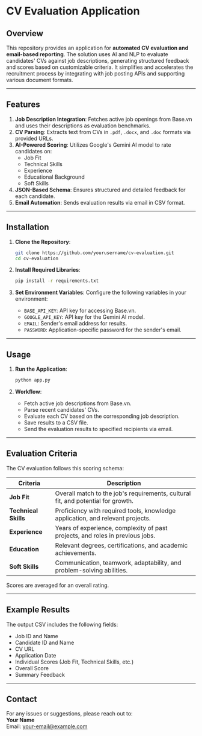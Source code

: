 
# CV Evaluation Application

## Overview

This repository provides an application for **automated CV evaluation and email-based reporting**. The solution uses AI and NLP to evaluate candidates' CVs against job descriptions, generating structured feedback and scores based on customizable criteria. It simplifies and accelerates the recruitment process by integrating with job posting APIs and supporting various document formats.

---

## Features

1. **Job Description Integration**: Fetches active job openings from Base.vn and uses their descriptions as evaluation benchmarks.
2. **CV Parsing**: Extracts text from CVs in `.pdf`, `.docx`, and `.doc` formats via provided URLs.
3. **AI-Powered Scoring**: Utilizes Google's Gemini AI model to rate candidates on:
   - Job Fit
   - Technical Skills
   - Experience
   - Educational Background
   - Soft Skills
4. **JSON-Based Schema**: Ensures structured and detailed feedback for each candidate.
5. **Email Automation**: Sends evaluation results via email in CSV format.

---

## Installation

1. **Clone the Repository**:
   ```bash
   git clone https://github.com/yourusername/cv-evaluation.git
   cd cv-evaluation
   ```

2. **Install Required Libraries**:
   ```bash
   pip install -r requirements.txt
   ```

3. **Set Environment Variables**:
   Configure the following variables in your environment:
   - `BASE_API_KEY`: API key for accessing Base.vn.
   - `GOOGLE_API_KEY`: API key for the Gemini AI model.
   - `EMAIL`: Sender's email address for results.
   - `PASSWORD`: Application-specific password for the sender's email.

---

## Usage

1. **Run the Application**:
   ```bash
   python app.py
   ```

2. **Workflow**:
   - Fetch active job descriptions from Base.vn.
   - Parse recent candidates' CVs.
   - Evaluate each CV based on the corresponding job description.
   - Save results to a CSV file.
   - Send the evaluation results to specified recipients via email.

---

## Evaluation Criteria

The CV evaluation follows this scoring schema:

| **Criteria**         | **Description**                                                                 |
|-----------------------|---------------------------------------------------------------------------------|
| **Job Fit**           | Overall match to the job's requirements, cultural fit, and potential for growth.|
| **Technical Skills**  | Proficiency with required tools, knowledge application, and relevant projects. |
| **Experience**        | Years of experience, complexity of past projects, and roles in previous jobs.  |
| **Education**         | Relevant degrees, certifications, and academic achievements.                   |
| **Soft Skills**       | Communication, teamwork, adaptability, and problem-solving abilities.          |

Scores are averaged for an overall rating.

---

## Example Results

The output CSV includes the following fields:

- Job ID and Name
- Candidate ID and Name
- CV URL
- Application Date
- Individual Scores (Job Fit, Technical Skills, etc.)
- Overall Score
- Summary Feedback

---

## Contact

For any issues or suggestions, please reach out to:  
**Your Name**  
Email: your-email@example.com  

